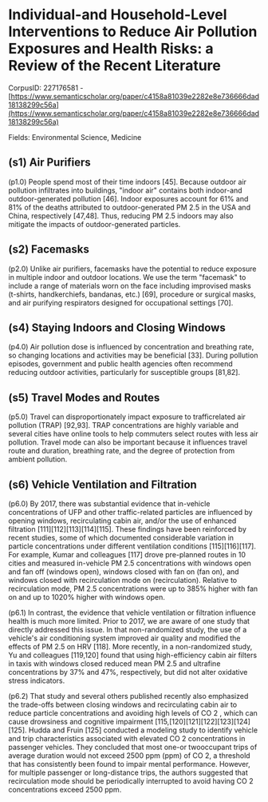 # Individual-and Household-Level Interventions to Reduce Air Pollution Exposures and Health Risks: a Review of the Recent Literature

CorpusID: 227176581 - [https://www.semanticscholar.org/paper/c4158a81039e2282e8e736666dad18138299c56a](https://www.semanticscholar.org/paper/c4158a81039e2282e8e736666dad18138299c56a)

Fields: Environmental Science, Medicine

## (s1) Air Purifiers
(p1.0) People spend most of their time indoors [45]. Because outdoor air pollution infiltrates into buildings, "indoor air" contains both indoor-and outdoor-generated pollution [46]. Indoor exposures account for 61% and 81% of the deaths attributed to outdoor-generated PM 2.5 in the USA and China, respectively [47,48]. Thus, reducing PM 2.5 indoors may also mitigate the impacts of outdoor-generated particles.
## (s2) Facemasks
(p2.0) Unlike air purifiers, facemasks have the potential to reduce exposure in multiple indoor and outdoor locations. We use the term "facemask" to include a range of materials worn on the face including improvised masks (t-shirts, handkerchiefs, bandanas, etc.) [69], procedure or surgical masks, and air purifying respirators designed for occupational settings [70].
## (s4) Staying Indoors and Closing Windows
(p4.0) Air pollution dose is influenced by concentration and breathing rate, so changing locations and activities may be beneficial [33]. During pollution episodes, government and public health agencies often recommend reducing outdoor activities, particularly for susceptible groups [81,82].
## (s5) Travel Modes and Routes
(p5.0) Travel can disproportionately impact exposure to trafficrelated air pollution (TRAP) [92,93]. TRAP concentrations are highly variable and several cities have online tools to help commuters select routes with less air pollution. Travel mode can also be important because it influences travel route and duration, breathing rate, and the degree of protection from ambient pollution.
## (s6) Vehicle Ventilation and Filtration
(p6.0) By 2017, there was substantial evidence that in-vehicle concentrations of UFP and other traffic-related particles are influenced by opening windows, recirculating cabin air, and/or the use of enhanced filtration [111][112][113][114][115]. These findings have been reinforced by recent studies, some of which documented considerable variation in particle concentrations under different ventilation conditions [115][116][117]. For example, Kumar and colleagues [117] drove pre-planned routes in 10 cities and measured in-vehicle PM 2.5 concentrations with windows open and fan off (windows open), windows closed with fan on (fan on), and windows closed with recirculation mode on (recirculation). Relative to recirculation mode, PM 2.5 concentrations were up to 385% higher with fan on and up to 1020% higher with windows open.

(p6.1) In contrast, the evidence that vehicle ventilation or filtration influence health is much more limited. Prior to 2017, we are aware of one study that directly addressed this issue. In that non-randomized study, the use of a vehicle's air conditioning system improved air quality and modified the effects of PM 2.5 on HRV [118]. More recently, in a non-randomized study, Yu and colleagues [119,120] found that using high-efficiency cabin air filters in taxis with windows closed reduced mean PM 2.5 and ultrafine concentrations by 37% and 47%, respectively, but did not alter oxidative stress indicators.

(p6.2) That study and several others published recently also emphasized the trade-offs between closing windows and recirculating cabin air to reduce particle concentrations and avoiding high levels of CO 2 , which can cause drowsiness and cognitive impairment [115,[120][121][122][123][124][125]. Hudda and Fruin [125] conducted a modeling study to identify vehicle and trip characteristics associated with elevated CO 2 concentrations in passenger vehicles. They concluded that most one-or twooccupant trips of average duration would not exceed 2500 ppm (ppm) of CO 2, a threshold that has consistently been found to impair mental performance. However, for multiple passenger or long-distance trips, the authors suggested that recirculation mode should be periodically interrupted to avoid having CO 2 concentrations exceed 2500 ppm.
